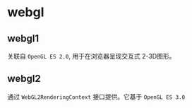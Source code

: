 # webgl

## webgl1

关联自 ``OpenGL ES 2.0``, 用于在浏览器呈现交互式 2-3D图形。

## webgl2

通过 `WebGL2RenderingContext` 接口提供。它基于 `OpenGL ES 3.0`
